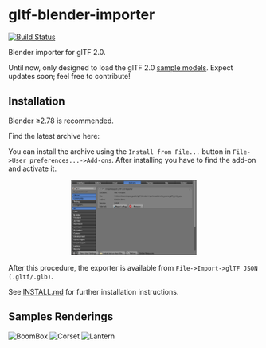 # gltf-blender-importer

[![Build Status](https://travis-ci.org/ksons/gltf-blender-importer.svg?branch=master)](https://travis-ci.org/ksons/gltf-blender-importer)

Blender importer for glTF 2.0.

Until now, only designed to load the glTF 2.0 [sample models](https://github.com/KhronosGroup/glTF-Sample-Models/tree/master/2.0). Expect updates soon; feel free to contribute!

## Installation
Blender ≥2.78 is recommended.

Find the latest archive here:


You can install the archive using the ``Install from File...`` button in ``File->User preferences...->Add-ons``.
After installing you have to find the add-on and activate it.
<p align="center"><img width="50%" src="./doc/addon-install.png"/></p>

After this procedure, the exporter is available from  ``File->Import->glTF JSON (.gltf/.glb)``.



See [INSTALL.md](INSTALL.md) for further installation instructions.

## Samples Renderings
![BoomBox](https://github.com/ksons/gltf-blender-importer/blob/master/doc/boom-box.png)
![Corset](https://github.com/ksons/gltf-blender-importer/blob/master/doc/corset.png)
![Lantern](https://github.com/ksons/gltf-blender-importer/blob/master/doc/lantern.png)
